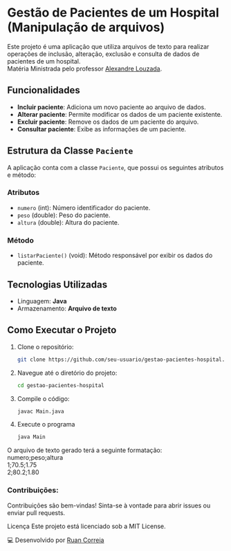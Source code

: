 # Gestão de Pacientes de um Hospital (Manipulação de arquivos)

Este projeto é uma aplicação que utiliza arquivos de texto para realizar operações de inclusão, alteração, exclusão e consulta de dados de pacientes de um hospital.  
Matéria Ministrada pelo professor [Alexandre Louzada](https://github.com/AlexandreLouzada).

## Funcionalidades

- **Incluir paciente**: Adiciona um novo paciente ao arquivo de dados.
- **Alterar paciente**: Permite modificar os dados de um paciente existente.
- **Excluir paciente**: Remove os dados de um paciente do arquivo.
- **Consultar paciente**: Exibe as informações de um paciente.

## Estrutura da Classe `Paciente`

A aplicação conta com a classe `Paciente`, que possui os seguintes atributos e método:

### Atributos
- `numero` (int): Número identificador do paciente.
- `peso` (double): Peso do paciente.
- `altura` (double): Altura do paciente.

### Método
- `listarPaciente()` (void): Método responsável por exibir os dados do paciente.

## Tecnologias Utilizadas

- Linguagem: **Java**
- Armazenamento: **Arquivo de texto**

## Como Executar o Projeto

1. Clone o repositório:
   ```bash
   git clone https://github.com/seu-usuario/gestao-pacientes-hospital.git
   ```
2. Navegue até o diretório do projeto:
   ```bash
   cd gestao-pacientes-hospital
   ```
3. Compile o código:
   ```bash
   javac Main.java
   ```
4. Execute o programa
   ```bash
   java Main
   ```
     

  O arquivo de texto gerado terá a seguinte formatação:  
  numero;peso;altura  
  1;70.5;1.75  
  2;80.2;1.80  
  
  ### Contribuições:  
  Contribuições são bem-vindas! Sinta-se à vontade para abrir issues ou enviar pull requests.
  
  Licença
  Este projeto está licenciado sob a MIT License.


💻 Desenvolvido por [Ruan Correia](https://github.com/ruancorreia)
